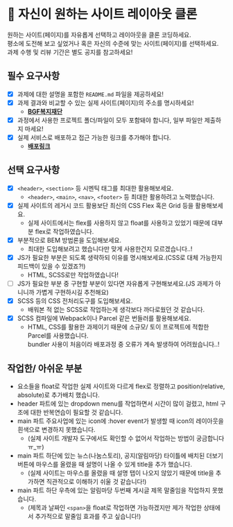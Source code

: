 # 👀 자신이 원하는 사이트 레이아웃 클론

원하는 사이트(페이지)를 자유롭게 선택하고 레이아웃을 클론 코딩하세요.  
평소에 도전해 보고 싶었거나 혹은 자신의 수준에 맞는 사이트(페이지)를 선택하세요.   
과제 수행 및 리뷰 기간은 별도 공지를 참고하세요!

## 필수 요구사항

- [x] 과제에 대한 설명을 포함한 `README.md` 파일을 제공하세요!
- [x] 과제 결과와 비교할 수 있는 실제 사이트(페이지)의 주소를 명시하세요!
  - **[BGF복지재단](http://www.bgfwelfare.or.kr/)**
- [x] 과정에서 사용한 프로젝트 폴더/파일이 모두 포함돼야 합니다, 일부 파일만 제출하지 마세요! 
- [x] 실제 서비스로 배포하고 접근 가능한 링크를 추가해야 합니다.
  - **[배포링크](http://bgfwelfare-geumyeopyoon.netlify.app)**

## 선택 요구사항

- [x] `<header>`, `<section>` 등 시멘틱 태그를 최대한 활용해보세요.
  - `<header>`, `<main>`, `<nav>`, `<footer>` 등 최대한 활용하려고 노력했습니다.
- [x] 실제 사이트의 레거시 코드 활용보단 최신의 CSS Flex 혹은 Grid 등을 활용해보세요.
  - 실제 사이트에서는 flex를 사용하지 않고 float를 사용하고 있었기 때문에 대부분 flex로 작업하였습니다.
- [x] 부분적으로 BEM 방법론을 도입해보세요.
  - 최대한 도입해보려고 했습니다만 맞게 사용한건지 모르겠습니다..!
- [x] JS가 필요한 부분은 되도록 생략하되 이유를 명시해보세요.(CSS로 대체 가능한지 피드백이 있을 수 있겠죠?!)
  - HTML, SCSS로만 작업하였습니다!
- [ ] JS가 필요한 부분 중 구현할 부분이 있다면 자유롭게 구현해보세요.(JS 과제가 아니니까 가볍게 구현하시길 추천해요)
- [x] SCSS 등의 CSS 전처리도구를 도입해보세요.
  - 배워본 적 없는 SCSS로 작업하는게 생각보다 까다로웠던 것 같습니다.
- [x] SCSS 컴파일에 Webpack이나 Parcel 같은 번들러를 활용해보세요.
  - HTML, CSS를 활용한 과제이기 때문에 소규모/ 토이 프로젝트에 적합한 Parcel를 사용했습니다.  
   bundler 사용이 처음이라 배포과정 중 오류가 계속 발생하여 어려웠습니다..!

## 작업한/ 아쉬운 부분
- 요소들을 float로 작업한 실제 사이트와 다르게 flex로 정렬하고 position(relative, absolute)로 추가배치 했습니다.
- header 파트에 있는 dropdown menu를 작업하면서 시간이 많이 걸렸고, html 구조에 대한 반복연습이 필요할 것 같습니다.
- main 파트 주요사업에 있는 icon에 :hover event가 발생할 때 icon의 레이아웃을 흰색으로 변경하지 못했습니다.  
  - (실제 사이트 개발자 도구에서도 확인할 수 없어서 작업하는 방법이 궁금합니다ㅠ_ㅠ)
- main 파트 하단에 있는 뉴스(나눔스토리), 공지(알림마당) 타이틀에 배치된 더보기 버튼에 마우스를 올렸을 때 설명이 나올 수 있게 title을 추가 했습니다.  
  - (실제 사이트는 마우스를 올렸을 때 설명 탭이 나오지 않았기 때문에 title을 추가하면 직관적으로 이해하기 쉬울 것 같습니다!)
- main 파트 하단 우측에 있는 알림마당 두번째 게시글 제목 말줄임을 작업하지 못했습니다.  
  - (제목과 날짜인 `<span>`을 float로 작업하면 가능하겠지만 제가 작업한 상태에서 추가적으로 말줄임 효과를 주고 싶습니다!)
